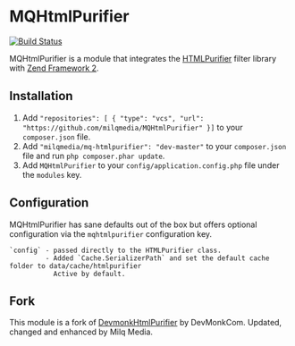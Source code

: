 # MQHtmlPurifier

[![Build Status](https://travis-ci.org/milqmedia/mq-htmlpurifier.svg?branch=master)](https://travis-ci.org/milqmedia/mq-htmlpurifier)

MQHtmlPurifier is a module that integrates the [HTMLPurifier](http://htmlpurifier.org/) filter library with
[Zend Framework 2](http://framework.zend.com).


## Installation
 1. Add `"repositories": [ { "type": "vcs", "url": "https://github.com/milqmedia/MQHtmlPurifier" }]` to your `composer.json` file.
 2. Add `"milqmedia/mq-htmlpurifier": "dev-master"` to your `composer.json` file and run `php composer.phar update`.
 3. Add `MQHtmlPurifier` to your `config/application.config.php` file under the `modules` key.


## Configuration

MQHtmlPurifier has sane defaults out of the box but offers optional configuration via the `mqhtmlpurifier` configuration key.

    `config` - passed directly to the HTMLPurifier class.
             - Added `Cache.SerializerPath` and set the default cache folder to data/cache/htmlpurifier
               Active by default.
               
## Fork

This module is a fork of [DevmonkHtmlPurifier](https://github.com/DevMonkCom/devmonk-htmlpurifier) by DevMonkCom. Updated, changed and enhanced by Milq Media.
